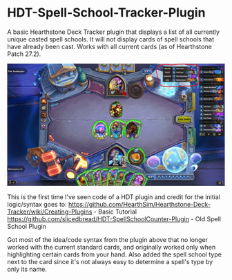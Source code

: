 # HDT-Spell-School-Tracker-Plugin

A basic Hearthstone Deck Tracker plugin that displays a list of all currently unique casted spell schools. It will not display cards of spell schools that have already been cast. Works with all current cards (as of Hearthstone Patch 27.2).

![ScreenShot](HDTPlugin/Example.png)

This is the first time I've seen code of a HDT plugin and credit for the initial logic/syntax goes to:
https://github.com/HearthSim/Hearthstone-Deck-Tracker/wiki/Creating-Plugins - Basic Tutorial <br />
https://github.com/slicedbread/HDT-SpellSchoolCounter-Plugin - Old Spell School Plugin <br /> 

Got most of the idea/code syntax from the plugin above that no longer worked with the current standard cards, and originally worked only when highlighting certain cards from your hand. Also added the spell school type next to the card since it's not always easy to determine a spell's type by only its name.
